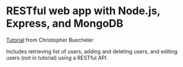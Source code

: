 # RESTful web app with Node.js, Express, and MongoDB
[Tutorial](http://cwbuecheler.com/web/tutorials/2014/restful-web-app-node-express-mongodb/) from Christopher Buecheler

Includes retrieving list of users, adding and deleting users, and editing users (not in tutorial) using a RESTful API.